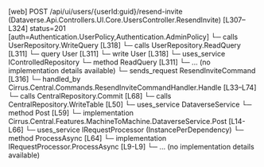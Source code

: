 [web] POST /api/ui/users/{userId:guid}/resend-invite  (Dataverse.Api.Controllers.UI.Core.UsersController.ResendInvite)  [L307–L324] status=201 [auth=Authentication.UserPolicy,Authentication.AdminPolicy]
  └─ calls UserRepository.WriteQuery [L318]
  └─ calls UserRepository.ReadQuery [L311]
  └─ query User [L311]
  └─ write User [L318]
  └─ uses_service IControlledRepository<User>
    └─ method ReadQuery [L311]
      └─ ... (no implementation details available)
  └─ sends_request ResendInviteCommand [L316]
    └─ handled_by Cirrus.Central.Commands.ResendInviteCommandHandler.Handle [L33–L74]
      └─ calls CentralRepository.Commit [L68]
      └─ calls CentralRepository.WriteTable [L50]
      └─ uses_service DataverseService
        └─ method Post [L59]
          └─ implementation Cirrus.Central.Features.MachineToMachine.DataverseService.Post [L14-L66]
      └─ uses_service IRequestProcessor (InstancePerDependency)
        └─ method ProcessAsync [L64]
          └─ implementation IRequestProcessor.ProcessAsync [L9-L9]
          └─ ... (no implementation details available)

